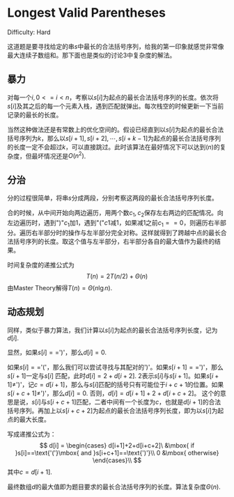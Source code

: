 # Longest Valid Parentheses

Difficulty: Hard

这道题是要寻找给定的串$s$中最长的合法括号序列，给我的第一印象就感觉非常像最大连续子数组和。那下面也是类似的讨论3中复杂度的解法。

## 暴力

对每一个$i, 0<=i<n$，考察以$s[i]$为起点的最长合法括号序列的长度。依次将$s[i]$及其之后的每一个元素入栈，遇到匹配就弹出。每次栈空的时候更新一下当前记录的最长的长度。

当然这种做法还是有常数上的优化空间的。假设已经直到以$s[i]$为起点的最长合法括号序列为$k$，那么以$s[i+1], s[i+2], \cdots, s[i+k-1]$为起点的最长合法括号序列的长度一定不会超过$k$，可以直接跳过。此时该算法在最好情况下可以达到$(n)$的复杂度，但最坏情况还是$O(n^2)$.

## 分治

分的过程很简单，将串$s$分成两段，分别考察这两段的最长合法括号序列长度。

合的时候，从中间开始向两边遍历，用两个数$c_1,c_2$保存左右两边的匹配情况。向左边遍历时，遇到")"$c_1$加1，遇到"("$c1$减1，如果减1之前$c_1==0$，则遍历右半部分。遍历右半部分时的操作与左半部分完全对称。这样就得到了跨越中点的最长合法括号序列的长度。取这个值与左半部分，右半部分各自的最大值作为最终的结果。

时间复杂度的递推公式为
$$
T(n)=2T(n/2)+\Theta(n)
$$
由Master Theory解得$T(n)=\Theta(n\lg n)$.

## 动态规划

同样，类似于暴力算法，我们计算以$s[i]$为起点的最长合法括号序列长度，记为$d[i]$. 

显然，如果$s[i]==$')'，那么$d[i] = 0$.

如果$s[i]==$'('，那么我们可以尝试寻找与其配对的')'。如果$s[i+1]==$')'，那么$s[i+1]$一定与$s[i]$ 匹配，此时$d[i] = 2+d[i+2]$. $2$表示$s[i]$与$s[i+1]$。如果$s[i+1]\neq$')'，记$c=d[i+1]$，那么与$s[i]$匹配的括号只有可能位于$i+c+1$的位置。如果$s[i+c+1]\neq$')'，那么$d[i]=0$. 否则，$d[i] = d[i+1]+2+d[i+c+2]$。 这个的意思是说，$s[i]$与$s[i+c+1]$匹配，二者中间有一个长度为$c$，也就是$d[i+1]$的合法括号序列。再加上以$s[i+c+2]$为起点的最长合法括号序列长度，即为以$s[i]$为起点的最大长度。

写成递推公式为：
$$
d[i] = 
\begin{cases}
d[i+1]+2+d[i+c+2]\ &\mbox{ if }s[i]==\text{'('}\mbox{ and }s[i+c+1]==\text{')'}\\
0 &\mbox{ otherwise}
\end{cases}\\
$$
其中$c = d[i+1]$.

最终数组$d$的最大值即为题目要求的最长合法括号序列的长度。算法复杂度$\Theta(n)$.